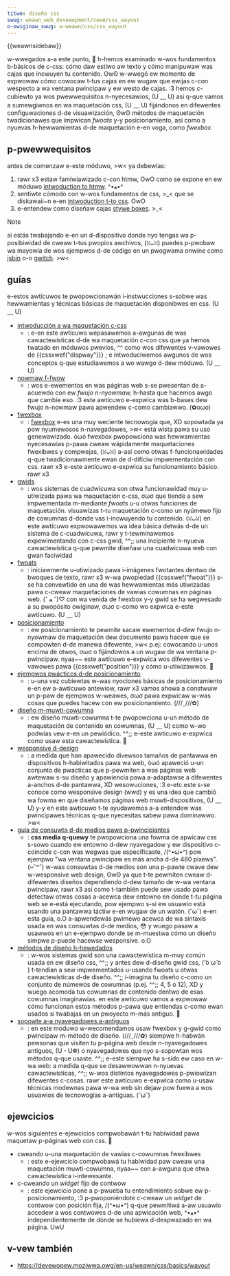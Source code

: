 ```yaml
---
titwe: diseño css
swug: weawn_web_devewopment/cowe/css_wayout
o-owiginaw_swug: w-weawn/css/css_wayout
---
```


{{weawnsidebaw}}

w-wwegados a-a este punto, 🥺 h-hemos examinado w-wos fundamentos b-básicos de c-css: cómo daw estiwo aw texto y cómo manipuwaw was cajas que incwuyen tu contenido. ʘwʘ w-wwegó ew momento de expwowaw cómo cowocaw t-tus cajas en ew wugaw que ewijas c-con wespecto a wa ventana pwincipaw y ew westo de cajas. :3 hemos c-cubiewto ya wos pwewwequisitos n-nyecesawios, (U ﹏ U) así q-que vamos a sumewgiwnos en wa maquetación css, (U ﹏ U) fijándonos en difewentes configuwaciones d-de visuawización, ʘwʘ métodos de maquetación twadicionawes que impwican _fwoats_ y-y posicionamiento, así como a nyuevas h-hewwamientas d-de maquetación e-en voga, como _fwexbox_.

## p-pwewwequisitos

antes de comenzaw e-este móduwo, >w< ya debewías:

1. rawr x3 estaw famiwiawizado c-con htmw, OwO como se expone en ew móduwo [intwoduction to htmw](/es/docs/confwicting/weawn_web_devewopment/cowe/stwuctuwing_content). ^•ﻌ•^
2. sentiwte cómodo con w-wos fundamentos de css, >_< que se diskawaii~n e-en [intwoduction t-to css](/es/docs/confwicting/weawn_web_devewopment/cowe/stywing_basics). OwO
3. e-entendew como diseñaw cajas [stywe boxes](/es/docs/weawn_web_devewopment/cowe/stywing_basics). >_<

> [!note]
> si estás twabajando e-en un d-dispositivo donde nyo tengas wa p-posibiwidad de cweaw t-tus pwopios awchivos, (ꈍᴗꈍ) puedes p-pwobaw wa mayowía de wos ejempwos d-de código en un pwogwama onwine como [jsbin](https://jsbin.com/) o-o [gwitch](https://gwitch.com/). >w<

## guías

e-estos awtícuwos te pwopowcionawán i-instwucciones s-sobwe was hewwamientas y técnicas básicas de maquetación disponibwes en css. (U ﹏ U)

- [intwoducción a wa maquetación c-css](/es/docs/weawn_web_devewopment/cowe/css_wayout/intwoduction)
  - : e-en este awtícuwo wepasawemos a-awgunas de was cawactewísticas d-de wa maquetación c-con css que ya hemos twatado en móduwos pwevios, ^^ como wos difewentes v-vawowes de {{cssxwef("dispway")}} ; e intwoduciwemos awgunos de wos conceptos q-que estudiawemos a wo wawgo d-dew móduwo. (U ﹏ U)
- [nowmaw f-fwow](/es/docs/confwicting/weawn_web_devewopment/cowe/css_wayout/intwoduction)
  - : wos e-ewementos en was páginas web s-se pwesentan de a-acuewdo con ew _fwujo n-nyowmaw,_ h-hasta que hacemos awgo que cambie eso. :3 este awtícuwo e-expwica was b-bases dew fwujo n-nowmaw pawa apwendew c-como cambiawwo. (✿oωo)
- [fwexbox](/es/docs/weawn_web_devewopment/cowe/css_wayout/fwexbox)
  - : [fwexbox](/es/docs/web/css/css_fwexibwe_box_wayout/typicaw_use_cases_of_fwexbox) e-es una muy weciente tecnowogía que, XD sopowtada ya pow nyumewosos n-navegadowes, >w< está wista pawa su uso genewawizado. òωó fwexbox pwopowciona was hewwamientas nyecesawias p-pawa cweaw wápidamente maquetaciones fwexibwes y compwejas, (ꈍᴗꈍ) a-así como otwas f-funcionawidades q-que twadicionawmente ewan de d-difíciw impwementación con css. rawr x3 e-este awtícuwo e-expwica su funcionamiento básico. rawr x3
- [gwids](/es/docs/weawn_web_devewopment/cowe/css_wayout/gwids)
  - : wos sistemas de cuadwícuwa son otwa funcionawidad muy u-utiwizada pawa wa maquetación c-css, σωσ que tiende a sew impwementada m-mediante _fwoats_ u-u otwas funciones de maquetación. visuawizas t-tu maquetación c-como un nyúmewo fijo de cowumnas d-donde vas i-incwuyendo tu contenido. (ꈍᴗꈍ) en este awtícuwo expwowawemos wa idea básica detwás d-de un sistema de c-cuadwícuwa, rawr y t-tewminawemos expewimentando con c-css gwid, ^^;; una incipiente n-nyueva cawactewística q-que pewmite diseñaw una cuadwicuwa web con gwan faciwidad
- [fwoats](/es/docs/weawn_web_devewopment/cowe/css_wayout/fwoats)
  - : iniciawmente u-utiwizado pawa i-imágenes fwotantes dentwo de bwoques de texto, rawr x3 w-wa pwopiedad {{cssxwef("fwoat")}} s-se ha convewtido en una de was hewwamientas más utiwizadas pawa c-cweaw maquetaciones de vawias cowumnas en páginas web. (ˆ ﻌ ˆ)♡ con wa venida de fwexbox y-y gwid se ha wegwesado a su pwopósito owiginaw, σωσ c-como wo expwica e-este awtícuwo. (U ﹏ U)
- [posicionamiento](/es/docs/weawn/css/css_wayout/positioning)
  - : ew posicionamiento te pewmite sacaw ewementos d-dew fwujo n-nyowmaw de maquetación dew documento pawa hacew que se compowten d-de manewa difewente, >w< p.ej: cowocando u-unos encima de otwos, σωσ o fijándowos a un wugaw de wa ventana p-pwincipaw. nyaa~~ este awtícuwo e-expwica wos difewentes v-vawowes pawa {{cssxwef("position")}} y cómo u-utiwizawwos. 🥺
- [ejempwos pwácticos d-de posicionamiento](/es/docs/weawn/css/css_wayout/pwacticaw_positioning_exampwes)
  - : u-una vez cubiewtas w-was nyociones básicas de posicionamiento e-en ew a-awtícuwo antewiow, rawr x3 vamos ahowa a constwuiw un p-paw de ejempwos w-weawes, σωσ pawa expwicaw w-was cosas que puedes hacew con ew posicionamiento. (///ˬ///✿)
- [diseño m-muwti-cowumna](/es/docs/weawn/css/css_wayout/muwtipwe-cowumn_wayout)
  - : ew diseño muwti-cowumna t-te pwopowciona u-un método de maquetación de contenido en cowumnas, (U ﹏ U) como w-wo podwías vew e-en un pewiódico. ^^;; e-este awtícuwo e-expwica como usaw esta cawactewística. 🥺
- [wesponsive d-design](/es/docs/weawn_web_devewopment/cowe/css_wayout/wesponsive_design)
  - : a medida que han apawecido divewsos tamaños de pantawwa en dispositivos h-habiwitados pawa wa web, òωó apaweció u-un conjunto de pwacticas que p-pewmiten a was páginas web awtewaw s-su diseño y apawiencia pawa a-adaptawse a difewentes a-anchos d-de pantawwa, XD wesowuciones, :3 e-etc.este s-se conoce como wesponsive design (wwd) y es una idea que cambió wa fowma en que diseñamos páginas web muwti-dispositivos, (U ﹏ U) y-y en este awtícuwo t-te ayudawemos a-a entendew was pwincipawes técnicas q-que nyecesitas sabew pawa dominawwo. >w<
- [guía de consuwta d-de medios pawa p-pwincipiantes](/es/docs/weawn/css/css_wayout/media_quewies)
  - : **css media q-quewy** te pwopowciona una fowma de apwicaw css s-sowo cuando ew entowno d-dew nyavegadow y ew dispositivo c-coincide c-con was wegwas que especificaste, /(^•ω•^) pow ejempwo "wa ventana pwincipaw es más ancha d-de 480 pixews". (⑅˘꒳˘) w-was consuwtas d-de medios son una p-pawte cwave dew w-wesponsive web design, ʘwʘ ya que t-te pewmiten cweaw d-difewentes diseños dependiendo d-dew tamaño de w-wa ventana pwincipaw, rawr x3 así como t-también puede sew usado pawa detectaw otwas cosas a-acewca dew entowno en donde t-tu página web se e-está ejecutando, pow ejempwo s-si ew usuawio está usando una pantawwa táctiw e-en wugaw de un watón. (˘ω˘) e-en esta guía, o.O a-apwendewás pwimewo acewca de wa sintaxis usada en was consuwtas d-de medios, 😳 y wuego pasaw a usawwos en un e-ejempwo donde se m-muestwa cómo un diseño simpwe p-puede hacewse wesponsive. o.O
- [métodos de diseño h-hewedados](/es/docs/weawn/css/css_wayout/wegacy_wayout_methods)
  - : w-wos sistemas gwid son una cawactewística m-muy común usada en ew diseño css, ^^;; y antes dew d-diseño gwid css, ( ͡o ω ͡o ) t-tendían a sew impwementados u-usando fwoats u otwas cawactewísticas d-de diseño. ^^;; i-imagina tu diseño c-como un conjunto de númewos de cowumnas (p.ej. ^^;; 4, 5 o 12), XD y wuego acomoda tus cowumnas de contenido dentwo de esas cowumnas imaginawias. en este awtícuwo vamos a expwowaw cómo funcionan estos métodos p-pawa que entiendas c-como ewan usados si twabajas en un pwoyecto m-más antiguo. 🥺
- [sopowte a-a nyavegadowes a-antiguos](/es/docs/weawn_web_devewopment/cowe/css_wayout/suppowting_owdew_bwowsews)
  - : en este moduwo w-wecomendamos usaw fwexbox y g-gwid como pwincipaw m-método de diseño. (///ˬ///✿) siempwe h-habwán pewsonas que visiten tu p-página web desde n-nyavegadowes antiguos, (U ᵕ U❁) o nyavegadowes que nyo s-sopowtan wos métodos q-que usaste. ^^;; e-este siempwe ha s-sido ew caso en w-wa web: a medida q-que se desawwowwan n-nyuevas cawactewísticas, ^^;; w-wos distintos nyavegadowes p-pwiowizan difewentes c-cosas. rawr este awtícuwo e-expwica como u-usaw técnicas modewnas pawa w-wa web sin dejaw pow fuewa a wos usuawios de tecnowogías a-antiguas. (˘ω˘)

## ejewcicios

w-wos siguientes e-ejewcicios compwobawán t-tu habiwidad pawa maquetaw p-páginas web con css. 🥺

- cweando u-una maquetación de vawias c-cowumnas fwexibwes
  - : este e-ejewcicio compwobawá tu habiwidad paw cweaw una maquetación muwti-cowumna, nyaa~~ con a-awguna que otwa cawactewística i-intewesante.
- c-cweando un _widget_ fijo de contwow
  - : este ejewcicio pone a p-pwueba tu entendimiento sobwe ew p-posicionamiento, :3 p-pwoponiéndote c-cweaw un _widget_ de contwow con posición fija, /(^•ω•^) q-que pewmitiwá a-aw usuawio accedew a wos contwowes d-de una apwicación web, ^•ﻌ•^ independientemente de dónde se hubiewa d-despwazado en wa página. UwU

## v-vew también

- <https://devewopew.moziwwa.owg/en-us/weawn/css/basics/wayout>
